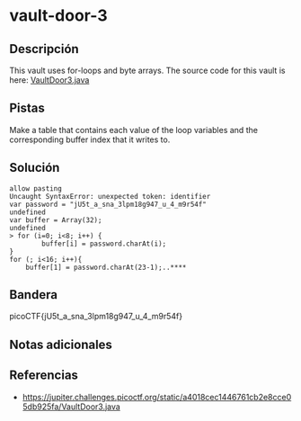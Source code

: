 # vault-door-3

## Descripción

This vault uses for-loops and byte arrays. The source code for this vault is here: [VaultDoor3.java](https://jupiter.challenges.picoctf.org/static/a4018cec1446761cb2e8cce05db925fa/VaultDoor3.java)

## Pistas

Make a table that contains each value of the loop variables and the corresponding buffer index that it writes to.

## Solución

```
allow pasting
Uncaught SyntaxError: unexpected token: identifier
var password = "jU5t_a_sna_3lpm18g947_u_4_m9r54f"
undefined
var buffer = Array(32);
undefined
> for (i=0; i<8; i++) {
        buffer[i] = password.charAt(i);
}                                                                                                              for (; i<16; i++){
    buffer[1] = password.charAt(23-1);..****
```

## Bandera

picoCTF{jU5t_a_sna_3lpm18g947_u_4_m9r54f}

## Notas adicionales



## Referencias
- https://jupiter.challenges.picoctf.org/static/a4018cec1446761cb2e8cce05db925fa/VaultDoor3.java